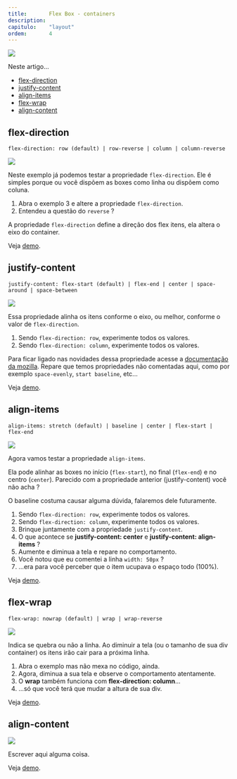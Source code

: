 ```yaml
---
title:       Flex Box - containers
description:
capitulo:    "layout"
ordem:       4
---
```


![](flex-container.svg)

Neste artigo...

- [flex-direction](#flex-direction)
- [justify-content](#justify-content)
- [align-items](#align-items)
- [flex-wrap](#flex-wrap)
- [align-content](#align-content)



## flex-direction

    flex-direction: row (default) | row-reverse | column | column-reverse

![](flex-direction-illustration.jpg)

Neste exemplo já podemos testar a propriedade `flex-direction`. Ele é simples porque ou você dispõem as boxes como linha
 ou dispõem como coluna.

1. Abra o exemplo 3 e altere a propriedade `flex-direction`.
2. Entendeu a questão do `reverse` ?

A propriedade `flex-direction` define a direção dos flex itens, ela altera o eixo do container.

Veja [demo](01.html).



## justify-content

    justify-content: flex-start (default) | flex-end | center | space-around | space-between

![](justify-content-illustration.jpg)

Essa propriedade alinha os itens conforme o eixo, ou melhor, conforme o valor de `flex-direction`.

1. Sendo `flex-direction: row`, experimente todos os valores.
2. Sendo `flex-direction: column`, experimente todos os valores.

Para ficar ligado nas novidades dessa propriedade acesse a
[documentação da mozilla](https://developer.mozilla.org/pt-BR/docs/Web/CSS/justify-content). Repare que temos propriedades
não comentadas aqui, como por exemplo `space-evenly`, `start baseline`, etc...

Veja [demo](02.html).



## align-items

    align-items: stretch (default) | baseline | center | flex-start | flex-end

![](align-items-illustration.jpg)

Agora vamos testar a propriedade `align-items`.

Ela pode alinhar as boxes no início (`flex-start`), no final (`flex-end`) e no centro (`center`). Parecido com a
propriedade anterior (justify-content) você não acha ?

O baseline costuma causar alguma dúvida, falaremos dele futuramente.

1. Sendo `flex-direction: row`, experimente todos os valores.
2. Sendo `flex-direction: column`, experimente todos os valores.
3. Brinque juntamente com a propriedade `justify-content`.
4. O que acontece se __justify-content: center__ e __justify-content: align-items__ ?
5. Aumente e diminua a tela e repare no comportamento.
6. Você notou que eu comentei a linha `width: 50px` ?
7. ...era para você perceber que o item ucupava o espaço todo (100%).

<!--[developer.mozilla.org/align-items](https://developer.mozilla.org/en-US/docs/Web/CSS/align-items)-->

Veja [demo](03.html).



## flex-wrap

    flex-wrap: nowrap (default) | wrap | wrap-reverse

![](flex-wrap-illustration.jpg)

Indica se quebra ou não a linha. Ao diminuir a tela (ou o tamanho de sua div container) os itens irão cair para a próxima
linha.

1. Abra o exemplo mas não mexa no código, ainda.
2. Agora, diminua a sua tela e observe o comportamento atentamente.
3. O __wrap__ também funciona com __flex-direction: column__...
4. ...só que você terá que mudar a altura de sua div.

Veja [demo](04.html).



## align-content

![](align-content-illustration.jpg)

Escrever aqui alguma coisa.

Veja [demo](05.html).



